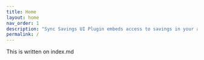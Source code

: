 ```yaml
---
title: Home
layout: home
nav_order: 1
description: "Sync Savings UI Plugin embeds access to savings in your app"
permalink: /
---
```


This is written on index.md

